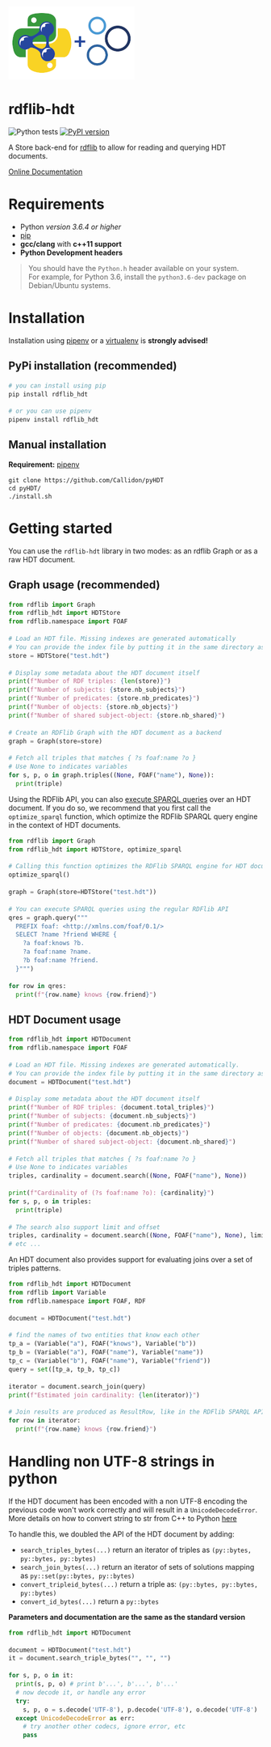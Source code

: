 ![](docs/source/_static/rdflib-hdt-250.png)

# rdflib-hdt

![Python tests](https://github.com/RDFLib/rdflib-hdt/workflows/Python%20tests/badge.svg) [![PyPI version](https://badge.fury.io/py/hdt.svg)](https://badge.fury.io/py/hdt)

A Store back-end for [rdflib](https://github.com/RDFLib) to allow for reading and querying HDT documents.

[Online Documentation](https://rdflib.dev/rdflib-hdt/)

# Requirements

* Python *version 3.6.4 or higher*
* [pip](https://pip.pypa.io/en/stable/)
* **gcc/clang** with **c++11 support**
* **Python Development headers**
> You should have the `Python.h` header available on your system.   
> For example, for Python 3.6, install the `python3.6-dev` package on Debian/Ubuntu systems.

# Installation

Installation using [pipenv](https://github.com/pypa/pipenv) or a [virtualenv](https://virtualenv.pypa.io/en/stable/) is **strongly advised!**

## PyPi installation (recommended)

```bash
# you can install using pip
pip install rdflib_hdt

# or you can use pipenv
pipenv install rdflib_hdt
```

## Manual installation

**Requirement:** [pipenv](https://github.com/pypa/pipenv) 

```
git clone https://github.com/Callidon/pyHDT
cd pyHDT/
./install.sh
```

# Getting started

You can use the `rdflib-hdt` library in two modes: as an rdflib Graph or as a raw HDT document.

## Graph usage (recommended)

```python
from rdflib import Graph
from rdflib_hdt import HDTStore
from rdflib.namespace import FOAF

# Load an HDT file. Missing indexes are generated automatically
# You can provide the index file by putting it in the same directory as the HDT file.
store = HDTStore("test.hdt")

# Display some metadata about the HDT document itself
print(f"Number of RDF triples: {len(store)}")
print(f"Number of subjects: {store.nb_subjects}")
print(f"Number of predicates: {store.nb_predicates}")
print(f"Number of objects: {store.nb_objects}")
print(f"Number of shared subject-object: {store.nb_shared}")

# Create an RDFlib Graph with the HDT document as a backend
graph = Graph(store=store)

# Fetch all triples that matches { ?s foaf:name ?o }
# Use None to indicates variables
for s, p, o in graph.triples((None, FOAF("name"), None)):
  print(triple)
```

Using the RDFlib API, you can also [execute SPARQL queries](https://rdflib.readthedocs.io/en/stable/intro_to_sparql.html) over an HDT document.
If you do so, we recommend that you first call the `optimize_sparql` function, which optimize
the RDFlib SPARQL query engine in the context of HDT documents.

```python
from rdflib import Graph
from rdflib_hdt import HDTStore, optimize_sparql

# Calling this function optimizes the RDFlib SPARQL engine for HDT documents
optimize_sparql()

graph = Graph(store=HDTStore("test.hdt"))

# You can execute SPARQL queries using the regular RDFlib API
qres = graph.query("""
  PREFIX foaf: <http://xmlns.com/foaf/0.1/>
  SELECT ?name ?friend WHERE {
    ?a foaf:knows ?b.
    ?a foaf:name ?name.
    ?b foaf:name ?friend.
  }""")

for row in qres:
  print(f"{row.name} knows {row.friend}")
```

## HDT Document usage

```python
from rdflib_hdt import HDTDocument
from rdflib.namespace import FOAF

# Load an HDT file. Missing indexes are generated automatically.
# You can provide the index file by putting it in the same directory as the HDT file.
document = HDTDocument("test.hdt")

# Display some metadata about the HDT document itself
print(f"Number of RDF triples: {document.total_triples}")
print(f"Number of subjects: {document.nb_subjects}")
print(f"Number of predicates: {document.nb_predicates}")
print(f"Number of objects: {document.nb_objects}")
print(f"Number of shared subject-object: {document.nb_shared}")

# Fetch all triples that matches { ?s foaf:name ?o }
# Use None to indicates variables
triples, cardinality = document.search((None, FOAF("name"), None))

print(f"Cardinality of (?s foaf:name ?o): {cardinality}")
for s, p, o in triples:
  print(triple)

# The search also support limit and offset
triples, cardinality = document.search((None, FOAF("name"), None), limit=10, offset=100)
# etc ...
```

An HDT document also provides support for evaluating joins over a set of triples patterns.

```python
from rdflib_hdt import HDTDocument
from rdflib import Variable
from rdflib.namespace import FOAF, RDF

document = HDTDocument("test.hdt")

# find the names of two entities that know each other
tp_a = (Variable("a"), FOAF("knows"), Variable("b"))
tp_b = (Variable("a"), FOAF("name"), Variable("name"))
tp_c = (Variable("b"), FOAF("name"), Variable("friend"))
query = set([tp_a, tp_b, tp_c])

iterator = document.search_join(query)
print(f"Estimated join cardinality: {len(iterator)}")

# Join results are produced as ResultRow, like in the RDFlib SPARQL API
for row in iterator:
  print(f"{row.name} knows {row.friend}")
```

# Handling non UTF-8 strings in python

If the HDT document has been encoded with a non UTF-8 encoding the previous code won't work correctly and will result in a `UnicodeDecodeError`.
More details on how to convert string to str from C++ to Python [here](https://pybind11.readthedocs.io/en/stable/advanced/cast/strings.html)

To handle this, we doubled the API of the HDT document by adding:
- `search_triples_bytes(...)` return an iterator of triples as `(py::bytes, py::bytes, py::bytes)`
- `search_join_bytes(...)` return an iterator of sets of solutions mapping as `py::set(py::bytes, py::bytes)`
- `convert_tripleid_bytes(...)` return a triple as: `(py::bytes, py::bytes, py::bytes)`
- `convert_id_bytes(...)` return a `py::bytes`

**Parameters and documentation are the same as the standard version**

```python
from rdflib_hdt import HDTDocument

document = HDTDocument("test.hdt")
it = document.search_triple_bytes("", "", "")

for s, p, o in it:
  print(s, p, o) # print b'...', b'...', b'...'
  # now decode it, or handle any error
  try:
    s, p, o = s.decode('UTF-8'), p.decode('UTF-8'), o.decode('UTF-8')
  except UnicodeDecodeError as err:
    # try another other codecs, ignore error, etc
    pass
```
